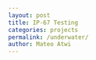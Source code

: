 ```yaml
---
layout: post
title: IP-67 Testing
categories: projects
permalink: /underwater/
author: Mateo Atwi
---
```

